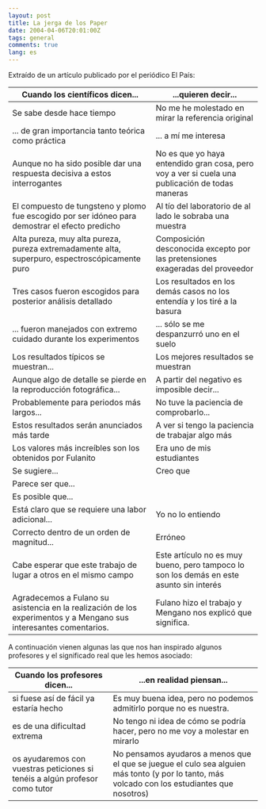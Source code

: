 ```yaml
---
layout: post
title: La jerga de los Paper
date: 2004-04-06T20:01:00Z
tags: general
comments: true
lang: es
---
```


Extraído de un artículo publicado por el periódico El País:

| Cuando los científicos dicen...                                                                                    | ...quieren decir...                                                                             |
| ------------------------------------------------------------------------------------------------------------------ | ----------------------------------------------------------------------------------------------- |
| Se sabe desde hace tiempo                                                                                          | No me he molestado en mirar la referencia original                                              |
| ... de gran importancia tanto teórica como práctica                                                                | ... a mí me interesa                                                                            |
| Aunque no ha sido posible dar una respuesta decisiva a estos interrogantes                                         | No es que yo haya entendido gran cosa, pero voy a ver si cuela una publicación de todas maneras |
| El compuesto de tungsteno y plomo fue escogido por ser idóneo para demostrar el efecto predicho                    | Al tío del laboratorio de al lado le sobraba una muestra                                        |
| Alta pureza, muy alta pureza, pureza extremadamente alta, superpuro, espectroscópicamente puro                     | Composición desconocida excepto por las pretensiones exageradas del proveedor                   |
| Tres casos fueron escogidos para posterior análisis detallado                                                      | Los resultados en los demás casos no los entendía y los tiré a la basura                        |
| ... fueron manejados con extremo cuidado durante los experimentos                                                  | ... sólo se me despanzurró uno en el suelo                                                      |
| Los resultados típicos se muestran...                                                                              | Los mejores resultados se muestran                                                              |
| Aunque algo de detalle se pierde en la reproducción fotográfica...                                                 | A partir del negativo es imposible decir...                                                     |
| Probablemente para periodos más largos...                                                                          | No tuve la paciencia de comprobarlo...                                                          |
| Estos resultados serán anunciados más tarde                                                                        | A ver si tengo la paciencia de trabajar algo más                                                |
| Los valores más increíbles son los obtenidos por Fulanito                                                          | Era uno de mis estudiantes                                                                      |
| Se sugiere...                                                                                                      | Creo que                                                                                        |
| Parece ser que...                                                                                                  |                                                                                                 |
| Es posible que...                                                                                                  |                                                                                                 |
| Está claro que se requiere una labor adicional...                                                                  | Yo no lo entiendo                                                                               |
| Correcto dentro de un orden de magnitud...                                                                         | Erróneo                                                                                         |
| Cabe esperar que este trabajo de lugar a otros en el mismo campo                                                   | Este artículo no es muy bueno, pero tampoco lo son los demás en este asunto sin interés         |
| Agradecemos a Fulano su asistencia en la realización de los experimentos y a Mengano sus interesantes comentarios. | Fulano hizo el trabajo y Mengano nos explicó que significa.                                     |

A continuación vienen algunas las que nos han inspirado algunos profesores y el significado real que les hemos asociado:

| Cuando los profesores dicen...                                              | ...en realidad piensan...                                                                                                                      |
| --------------------------------------------------------------------------- | ---------------------------------------------------------------------------------------------------------------------------------------------- |
| si fuese así de fácil ya estaría hecho                                      | Es muy buena idea, pero no podemos admitirlo porque no es nuestra.                                                                             |
| es de una dificultad extrema                                                | No tengo ni idea de cómo se podría hacer, pero no me voy a molestar en mirarlo                                                                 |
| os ayudaremos con vuestras peticiones si tenéis a algún profesor como tutor | No pensamos ayudaros a menos que el que se juegue el culo sea alguien más tonto (y por lo tanto, más volcado con los estudiantes que nosotros) |
